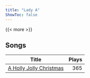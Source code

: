 ```yaml
---
title: "Lady A"
ShowToc: false
---
```


{{< more >}}

## Songs
Title | Plays 
----- | -----: 
[A Holly Jolly Christmas](/songs/a-holly-jolly-christmas) | 365

